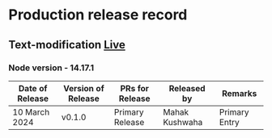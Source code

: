 # Production release record
## Text-modification [Live](https://text-modification.netlify.app/)
### Node version - 14.17.1

| Date of Release  | Version of Release | PRs for Release | Released by    | Remarks       |
| ---------------- | ------------------ | --------------- | -------------- | ------------- |
| 10 March 2024 | v0.1.0             | Primary Release | Mahak Kushwaha | Primary Entry |
